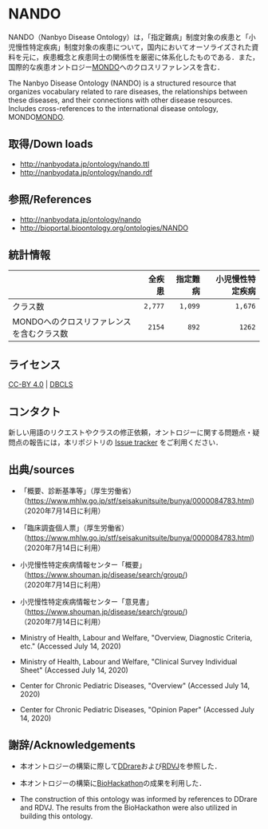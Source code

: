 # NANDO 
NANDO（Nanbyo Disease Ontology）は，「指定難病」制度対象の疾患と「小児慢性特定疾病」制度対象の疾患について，国内においてオーソライズされた資料を元に，疾患概念と疾患同士の関係性を厳密に体系化したものである．また，国際的な疾患オントロジー<a href="https://github.com/monarch-initiative/mondo">MONDO</a>へのクロスリファレンスを含む．

The Nanbyo Disease Ontology (NANDO) is a structured resource that organizes vocabulary related to rare diseases, the relationships between these diseases, and their connections with other disease resources. Includes cross-references to the international disease ontology, MONDO<a href="https://github.com/monarch-initiative/mondo">MONDO</a>.

## 取得/Down loads
- http://nanbyodata.jp/ontology/nando.ttl
- http://nanbyodata.jp/ontology/nando.rdf

## 参照/References
- http://nanbyodata.jp/ontology/nando
- http://bioportal.bioontology.org/ontologies/NANDO

<!-- 
## 作成
#### 1. 設定 (Macで検証済み)
- `$ brew install raptor`
- `$ pipenv install`
- `$ pipenv shell`
- `$ ./setting.sh`

#### 2. ファイル作成
1. TTL
    - `$ python -m converter`
1. RDF
    - `$ rapper -i turtle -o rdfxml-abbrev results/nando.ttl > results/nando.rdf`
1. HTML\
    - `$ xsltproc --output results/nando.html data/owl2xhtml.xsl results/nando.rdf`

 -->

## 統計情報
|| 全疾患 | 指定難病 | 小児慢性特定疾病 |
| --- | ---: | ---: | ---: |
| クラス数 | `2,777` | `1,099` | `1,676` |
| MONDOへのクロスリファレンスを含むクラス数 | `2154` | `892` | `1262` |

## ライセンス
<a href="https://creativecommons.org/licenses/by/4.0/deed.ja">CC-BY 4.0</a> | <a href="http://dbcls.rois.ac.jp">DBCLS</a>

## コンタクト
新しい用語のリクエストやクラスの修正依頼，オントロジーに関する問題点・疑問点の報告には，本リポジトリの <a href="https://github.com/aidrd/nando/issues">Issue tracker</a> をご利用ください．

## 出典/sources
- 「概要、診断基準等」（厚生労働省）（https://www.mhlw.go.jp/stf/seisakunitsuite/bunya/0000084783.html) <br>（2020年7月14日に利用）
- 「臨床調査個人票」（厚生労働省）（https://www.mhlw.go.jp/stf/seisakunitsuite/bunya/0000084783.html) <br>（2020年7月14日に利用）
- 小児慢性特定疾病情報センター「概要」（https://www.shouman.jp/disease/search/group/) <br>（2020年7月14日に利用）
- 小児慢性特定疾病情報センター「意見書」（https://www.shouman.jp/disease/search/group/) <br>（2020年7月14日に利用）

- Ministry of Health, Labour and Welfare, "Overview, Diagnostic Criteria, etc." (Accessed July 14, 2020)
- Ministry of Health, Labour and Welfare, "Clinical Survey Individual Sheet" (Accessed July 14, 2020)
- Center for Chronic Pediatric Diseases, "Overview" (Accessed July 14, 2020)
- Center for Chronic Pediatric Diseases, "Opinion Paper" (Accessed July 14, 2020)


## 謝辞/Acknowledgements
- 本オントロジーの構築に際して<a href="https://ddrare.nibiohn.go.jp/">DDrare</a>および<a href="https://metadb.riken.jp/metadb/ontology/RDVJ">RDVJ</a>を参照した．
- 本オントロジーの構築に<a href="http://biohackathon.org/">BioHackathon</a>の成果を利用した．

- The construction of this ontology was informed by references to DDrare and RDVJ. The results from the BioHackathon were also utilized in building this ontology.

